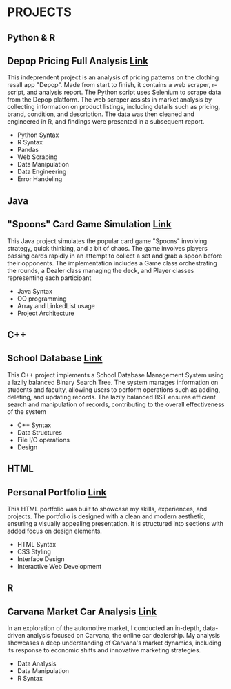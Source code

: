 # PROJECTS
## Python & R
## Depop Pricing Full Analysis [Link](https://github.com/paigecaskey/webscraper)
This indeprendent project is an analysis of pricing patterns on the clothing resall app "Depop". Made from start to finish, it contains a web scraper, r-script, and analysis report. The Python script uses Selenium to scrape data from the Depop platform. The web scraper assists in market analysis by collecting information on product listings, including details such as pricing, brand, condition, and description. The data was then cleaned and engineered in R, and findings were presented in a subsequent report.
- Python Syntax
- R Syntax
- Pandas
- Web Scraping
- Data Manipulation
- Data Engineering
- Error Handeling

## Java
## "Spoons" Card Game Simulation [Link](https://github.com/paigecaskey/spoons)

This Java project simulates the popular card game "Spoons" involving strategy, quick thinking, and a bit of chaos. The game involves players passing cards rapidly in an attempt to collect a set and grab a spoon before their opponents. The implementation includes a Game class orchestrating the rounds, a Dealer class managing the deck, and Player classes representing each participant
- Java Syntax
- OO programming
- Array and LinkedList usage
- Project Architecture

## C++
## School Database [Link](https://github.com/paigecaskey/database)

This C++ project implements a School Database Management System using a lazily balanced Binary Search Tree. The system manages information on students and faculty, allowing users to perform operations such as adding, deleting, and updating records. The lazily balanced BST ensures efficient search and manipulation of records, contributing to the overall effectiveness of the system
- C++ Syntax
- Data Structures
- File I/O operations
- Design

## HTML 
## Personal Portfolio [Link](https://github.com/paigecaskey/portfolio)

This HTML portfolio was built to showcase my skills, experiences, and projects. The portfolio is designed with a clean and modern aesthetic, ensuring a visually appealing presentation. It is structured into sections with added focus on design elements.
- HTML Syntax
- CSS Styling
- Interface Design
- Interactive Web Development

## R 
## Carvana Market Car Analysis [Link](https://github.com/paigecaskey/carvana)

In an exploration of the automotive market, I conducted an in-depth, data-driven analysis focused on Carvana, the online car dealership. My analysis showcases a deep understanding of Carvana's market dynamics, including its response to economic shifts and innovative marketing strategies.
- Data Analysis
- Data Manipulation
- R Syntax


